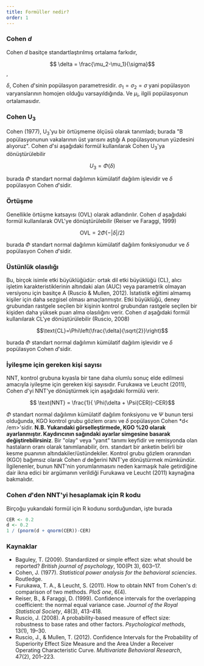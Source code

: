 ```yaml
---
title: Formüller nedir?
order: 1
---
```


### Cohen *d*
Cohen *d* basitçe standartlaştırılmış ortalama farkıdır,

$$ \delta = \frac{\mu_2-\mu_1}{\sigma}$$,

$\delta$, Cohen *d*'sinin popülasyon parametresidir. $\sigma_1=\sigma_2=\sigma$ yani popülasyon varyanslarının homojen olduğu varsayıldığında. Ve $\mu_i$, ilgili popülasyonun ortalamasıdır.

### Cohen U<sub>3</sub>
Cohen (1977), U<sub>3</sub>'yu bir örtüşmeme ölçüsü olarak tanımladı; burada "Β popülasyonunun vakalarının üst yarısını aştığı A popülasyonunun yüzdesini alıyoruz". Cohen *d*'si aşağıdaki formül kullanılarak Cohen U<sub>3</sub>'ya dönüştürülebilir

$$U_3 = \Phi(\delta)$$

burada $\Phi$ standart normal dağılımın kümülatif dağılım işlevidir ve $\delta$ popülasyon Cohen <em>d</em>'sidir.

### Örtüşme
Genellikle örtüşme katsayısı (OVL) olarak adlandırılır. Cohen <em>d</em> aşağıdaki formül kullanılarak OVL'ye dönüştürülebilir (Reiser ve Faraggi, 1999)

$$\text{OVL}=2\Phi(-|\delta|/2) $$

burada $\Phi$ standart normal dağılımın kümülatif dağılım fonksiyonudur ve $\delta$ popülasyon Cohen *d*'sidir.

### Üstünlük olasılığı
Bu, birçok isimle etki büyüklüğüdür: ortak dil etki büyüklüğü (CL), alıcı işletim karakteristiklerinin altındaki alan (AUC) veya parametrik olmayan versiyonu için basitçe A (Ruscio & Mullen, 2012). İstatistik eğitimi almamış kişiler için daha sezgisel olması amaçlanmıştır. Etki büyüklüğü, deney grubundan rastgele seçilen bir kişinin kontrol grubundan rastgele seçilen bir kişiden daha yüksek puan alma olasılığını verir. Cohen *d* aşağıdaki formül kullanılarak CL'ye dönüştürülebilir (Ruscio, 2008)

$$\text{CL}=\Phi\left(\frac{\delta}{\sqrt{2}}\right)$$

burada $\Phi$ standart normal dağılımın kümülatif dağılım işlevidir ve $\delta$ popülasyon Cohen *d*'sidir.

### İyileşme için gereken kişi sayısı
NNT, kontrol grubuna kıyasla bir tane daha olumlu sonuç elde edilmesi amacıyla iyileşme için gereken kişi sayısıdır. Furukawa ve Leucht (2011), Cohen *d*'yi NNT'ye dönüştürmek için aşağıdaki formülü verir.

$$ \text{NNT} = \frac{1}{  \Phi(\delta + \Psi(CER))-CER}$$

$\Phi$ standart normal dağılımın kümülatif dağılım fonksiyonu ve $\Psi$ bunun tersi olduğunda, KGO kontrol grubu gözlem oranı ve $\delta$ popülasyon Cohen *d< /em>'sidir. **N.B. Yukarıdaki görselleştirmede, KGO %20 olarak ayarlanmıştır. Kaydırıcının sağındaki ayarlar simgesine basarak değiştirebilirsiniz**. Bir "olay" veya "yanıt" tanımı keyfidir ve remisyonda olan hastaların oranı olarak tanımlanabilir, örn. standart bir anketin belirli bir kesme puanının altındakiler/üstündekiler. Kontrol grubu gözlem oranından (KGO) bağımsız olarak Cohen *d* değerini NNT'ye dönüştürmek mümkündür. İlgilenenler, bunun NNT'nin yorumlanmasını neden karmaşık hale getirdiğine dair ikna edici bir argümanın verildiği Furukawa ve Leucht (2011) kaynağına bakmalıdır.</p>

### Cohen *d*'den NNT'yi hesaplamak için R kodu
Birçoğu yukarıdaki formül için R kodunu sorduğundan, işte burada

```r
CER <- 0.2
d <- 0.2
1 / (pnorm(d + qnorm(CER))-CER)
```

### Kaynaklar

* Baguley, T. (2009). Standardized or simple effect size: what should be reported? *British journal of psychology*, 100(Pt 3), 603–17.
* Cohen, J. (1977). *Statistical power analysis for the behavioral sciencies*. Routledge.
* Furukawa, T. A., & Leucht, S. (2011). How to obtain NNT from Cohen's d: comparison of two methods. *PloS one*, 6(4).
* Reiser, B., & Faraggi, D. (1999). Confidence intervals for the overlapping coefficient: the normal equal variance case. *Journal of the Royal Statistical Society*, 48(3), 413-418.
* Ruscio, J. (2008). A probability-based measure of effect size: robustness to base rates and other factors. *Psychological methods*, 13(1), 19–30.
* Ruscio, J., & Mullen, T. (2012). Confidence Intervals for the Probability of Superiority Effect Size Measure and the Area Under a Receiver Operating Characteristic Curve. *Multivariate Behavioral Research*, 47(2), 201–223.
